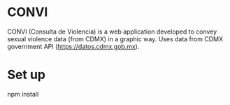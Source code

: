 # CONVI
CONVI (Consulta de Violencia) is a web application developed to convey sexual violence data (from CDMX) in a graphic way. Uses data from CDMX government API (https://datos.cdmx.gob.mx).

# Set up
npm install